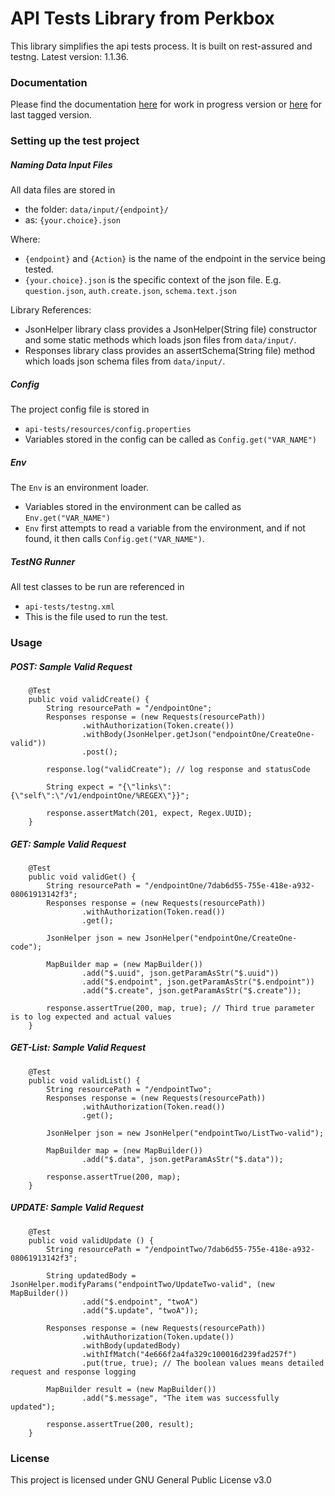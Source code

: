 # API Tests Library from Perkbox

This library simplifies the api tests process. It is built on rest-assured and testng. Latest version: 1.1.36.



### Documentation

Please find the documentation
[here](https://rawgit.com/chinenyeze/api-tests-lib/master/doc/Documentation.html) for work in progress version or
[here](https://cdn.rawgit.com/chinenyeze/api-tests-lib/1.1.36/doc/Documentation.html) for last tagged version.



### Setting up the test project

##### Naming Data Input Files

All data files are stored in
 * the folder: `data/input/{endpoint}/`
 * as: `{your.choice}.json`

Where:

 * `{endpoint}` and `{Action}` is the name of the endpoint in the service being tested.
 * `{your.choice}.json` is the specific context of the json file. E.g. `question.json`, `auth.create.json`, `schema.text.json`

Library References:

* JsonHelper library class provides a JsonHelper(String file) constructor and some static methods which loads json files from `data/input/`.
* Responses library class provides an assertSchema(String file) method which loads json schema files from `data/input/`.

##### Config

The project config file is stored in
 * `api-tests/resources/config.properties`
 * Variables stored in the config can be called as `Config.get("VAR_NAME")`


##### Env

The `Env` is an environment loader.
 * Variables stored in the environment can be called as `Env.get("VAR_NAME")`
 * `Env` first attempts to read a variable from the environment, and if not found, it then calls `Config.get("VAR_NAME")`.


##### TestNG Runner

All test classes to be run are referenced in
 * `api-tests/testng.xml`
 * This is the file used to run the test.



### Usage

##### POST: Sample Valid Request
```
    @Test
    public void validCreate() {
        String resourcePath = "/endpointOne";
        Responses response = (new Requests(resourcePath))
                .withAuthorization(Token.create())
                .withBody(JsonHelper.getJson("endpointOne/CreateOne-valid"))
                .post();

        response.log("validCreate"); // log response and statusCode

        String expect = "{\"links\":{\"self\":\"/v1/endpointOne/%REGEX\"}}";

        response.assertMatch(201, expect, Regex.UUID);
    }
```

##### GET: Sample Valid Request
```
    @Test
    public void validGet() {
        String resourcePath = "/endpointOne/7dab6d55-755e-418e-a932-08061913142f3";
        Responses response = (new Requests(resourcePath))
                .withAuthorization(Token.read())
                .get();

        JsonHelper json = new JsonHelper("endpointOne/CreateOne-code");

        MapBuilder map = (new MapBuilder())
                .add("$.uuid", json.getParamAsStr("$.uuid"))
                .add("$.endpoint", json.getParamAsStr("$.endpoint"))
                .add("$.create", json.getParamAsStr("$.create"));

        response.assertTrue(200, map, true); // Third true parameter is to log expected and actual values
    }
```

##### GET-List: Sample Valid Request
```
    @Test
    public void validList() {
        String resourcePath = "/endpointTwo";
        Responses response = (new Requests(resourcePath))
                .withAuthorization(Token.read())
                .get();

        JsonHelper json = new JsonHelper("endpointTwo/ListTwo-valid");

        MapBuilder map = (new MapBuilder())
                .add("$.data", json.getParamAsStr("$.data"));

        response.assertTrue(200, map);
    }
```

##### UPDATE: Sample Valid Request
```
    @Test
    public void validUpdate () {
        String resourcePath = "/endpointTwo/7dab6d55-755e-418e-a932-08061913142f3";

        String updatedBody = JsonHelper.modifyParams("endpointTwo/UpdateTwo-valid", (new MapBuilder())
                .add("$.endpoint", "twoA")
                .add("$.update", "twoA"));

        Responses response = (new Requests(resourcePath))
                .withAuthorization(Token.update())
                .withBody(updatedBody)
                .withIfMatch("4e666f2a4fa329c100016d239fad257f")
                .put(true, true); // The boolean values means detailed request and response logging

        MapBuilder result = (new MapBuilder())
                .add("$.message", "The item was successfully updated");

        response.assertTrue(200, result);
    }
```



### License

This project is licensed under GNU General Public License v3.0

